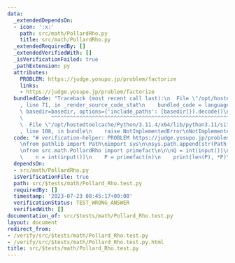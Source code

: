 ```yaml
---
data:
  _extendedDependsOn:
  - icon: ':x:'
    path: src/math/PollardRho.py
    title: src/math/PollardRho.py
  _extendedRequiredBy: []
  _extendedVerifiedWith: []
  _isVerificationFailed: true
  _pathExtension: py
  attributes:
    PROBLEM: https://judge.yosupo.jp/problem/factorize
    links:
    - https://judge.yosupo.jp/problem/factorize
  bundledCode: "Traceback (most recent call last):\n  File \"/opt/hostedtoolcache/Python/3.11.4/x64/lib/python3.11/site-packages/onlinejudge_verify/documentation/build.py\"\
    , line 71, in _render_source_code_stat\n    bundled_code = language.bundle(stat.path,\
    \ basedir=basedir, options={'include_paths': [basedir]}).decode()\n          \
    \         ^^^^^^^^^^^^^^^^^^^^^^^^^^^^^^^^^^^^^^^^^^^^^^^^^^^^^^^^^^^^^^^^^^^^^^^^^^^^^^^^^\n\
    \  File \"/opt/hostedtoolcache/Python/3.11.4/x64/lib/python3.11/site-packages/onlinejudge_verify/languages/python.py\"\
    , line 108, in bundle\n    raise NotImplementedError\nNotImplementedError\n"
  code: "# verification-helper: PROBLEM https://judge.yosupo.jp/problem/factorize\n\
    \nfrom pathlib import Path\nimport sys\n\nsys.path.append(str(Path(__file__).resolve().parent.parent.parent.parent))\n\
    \nfrom src.math.PollardRho import primefact\n\n\nQ = int(input())\nfor _ in range(Q):\n\
    \    n = int(input())\n    P = primefact(n)\n    print(len(P), *P)\n"
  dependsOn:
  - src/math/PollardRho.py
  isVerificationFile: true
  path: src/$tests/math/Pollard_Rho.test.py
  requiredBy: []
  timestamp: '2023-07-23 08:45:17+09:00'
  verificationStatus: TEST_WRONG_ANSWER
  verifiedWith: []
documentation_of: src/$tests/math/Pollard_Rho.test.py
layout: document
redirect_from:
- /verify/src/$tests/math/Pollard_Rho.test.py
- /verify/src/$tests/math/Pollard_Rho.test.py.html
title: src/$tests/math/Pollard_Rho.test.py
---
```

